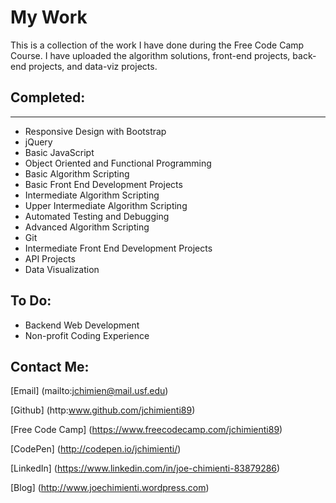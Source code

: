 # My Work

This is a collection of the work I have done during the Free Code Camp Course. I have uploaded the algorithm solutions, front-end projects, back-end projects, and data-viz projects.  


## Completed:  

---
* Responsive Design with Bootstrap
* jQuery
* Basic JavaScript
* Object Oriented and Functional Programming
* Basic Algorithm Scripting
* Basic Front End Development Projects
* Intermediate Algorithm Scripting
* Upper Intermediate Algorithm Scripting
* Automated Testing and Debugging
* Advanced Algorithm Scripting
* Git
* Intermediate Front End Development Projects
* API Projects
* Data Visualization

## To Do:
  * Backend Web Development
  * Non-profit Coding Experience


## Contact Me:



[Email] (mailto:jchimien@mail.usf.edu)

[Github] (http:www.github.com/jchimienti89)

[Free Code Camp] (https://www.freecodecamp.com/jchimienti89)

[CodePen] (http://codepen.io/jchimienti/)

[LinkedIn] (https://www.linkedin.com/in/joe-chimienti-83879286)

[Blog] (http://www.joechimienti.wordpress.com)


